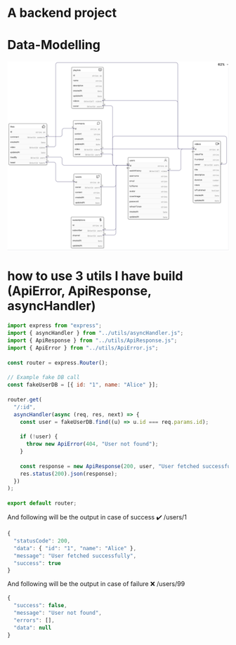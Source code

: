 # A backend project

# Data-Modelling
![Screenshot](./data-modelling.jpg)

# how to use 3 utils I have build (ApiError, ApiResponse, asyncHandler)
```javascript
import express from "express";
import { asyncHandler } from "../utils/asyncHandler.js";
import { ApiResponse } from "../utils/ApiResponse.js";
import { ApiError } from "../utils/ApiError.js";

const router = express.Router();

// Example fake DB call
const fakeUserDB = [{ id: "1", name: "Alice" }];

router.get(
  "/:id",
  asyncHandler(async (req, res, next) => {
    const user = fakeUserDB.find((u) => u.id === req.params.id);

    if (!user) {
      throw new ApiError(404, "User not found");
    }

    const response = new ApiResponse(200, user, "User fetched successfully");
    res.status(200).json(response);
  })
);

export default router;

```
And following will be the output in case of success
✔️   /users/1
```javascript
{
  "statusCode": 200,
  "data": { "id": "1", "name": "Alice" },
  "message": "User fetched successfully",
  "success": true
}

```
And following will be the output in case of failure
❌  /users/99
```javascript
{
  "success": false,
  "message": "User not found",
  "errors": [],
  "data": null
}

```